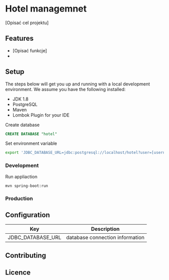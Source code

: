 # Hotel managemnet

[Opisać cel projektu]

## Features

* [Opisać funkcje]
*

## Setup
The steps below will get you up and running with a local development environment. We assume you have the following installed:

* JDK 1.8
* PostgreSQL
* Maven
* Lombok Plugin for your IDE

Create database
````sql
CREATE DATABASE "hotel"
````

Set environment variable
```bash
export 'JDBC_DATABASE_URL=jdbc:postgresql://localhost/hotel?user=[username]&password=[password]'
```

### Development
Run appliaction
```bash
mvn spring-boot:run
```
### Production

Configuration
-----
| Key               | Description                     |
|-------------------|---------------------------------|
| JDBC_DATABASE_URL | database connection information |

Contributing
-------------

Licence
-------
